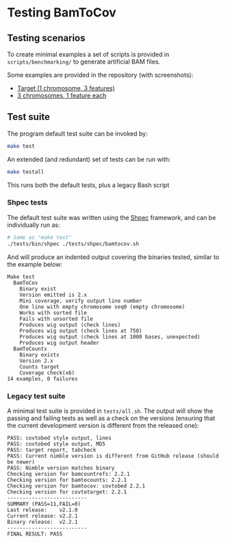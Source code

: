 # Testing BamToCov

## Testing scenarios

To create minimal examples a set of scripts is provided in
`scripts/benchmarking/` to generate artificial BAM files.

Some examples are provided in the repository (with screenshots):

* [Target (1 chromosome, 3 features)](https://github.com/telatin/bamtocov/tree/main/input/tiny#readme)
* [3 chromosomes, 1 feature each](https://github.com/telatin/bamtocov/tree/main/input/artificial#readme)
  
## Test suite

The program default test suite can be invoked by:

```bash
make test
```

An extended (and redundant) set of tests can be run with:

```bash
make testall
```

This runs both the default tests, plus a legacy Bash script

### Shpec tests

The default test suite was written using the [Shpec](https://github.com/rylnd/shpec)
framework, and can be individually run as:

```bash
# Same as "make test"
./tests/bin/shpec ./tests/shpec/bamtocov.sh
```

And will produce an indented output covering the binaries tested,
similar to the example below:

```text
Make test
  BamToCov
    Binary exist
    Version emitted is 2.x
    Mini coverage, verify output line number
    One line with empty chromosome seq0 (empty chromosome)
    Works with sorted file
    Fails with unsorted file
    Produces wig output (check lines)
    Produces wig output (check lines at 750)
    Produces wig output (check lines at 1000 bases, unexpected)
    Produces wig output header
  BamToCounts
    Binary exists
    Version 2.x
    Counts target
    Coverage check(x6)
14 examples, 0 failures
```

### Legacy test suite

A minimal test suite is provided in `tests/all.sh`. The output will
show the passing and failing tests as well as a check on the versions
(ensuring that the current development version is different from the
released one):

```text
PASS: covtobed style output, lines
PASS: covtobed style output, MD5
PASS: target report, tabcheck 
PASS: Current nimble version is different from GitHub release (should be newer)
PASS: Nimble version matches binary
Checking version for bamcountrefs: 2.2.1
Checking version for bamtocounts: 2.2.1
Checking version for bamtocov: covtobed 2.2.1
Checking version for covtotarget: 2.2.1
--------------------------
SUMMARY (PASS=11,FAIL=0)
Last release:    v2.1.0
Current release: v2.2.1
Binary release:  v2.2.1
--------------------------
FINAL RESULT: PASS
```
